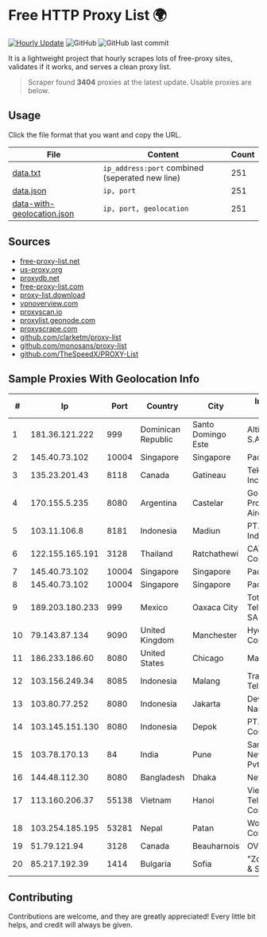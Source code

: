 
# Free HTTP Proxy List 🌍

[![Hourly Update](https://github.com/mertguvencli/http-proxy-list/actions/workflows/main.yml/badge.svg?branch=main)](https://github.com/mertguvencli/http-proxy-list/actions/workflows/main.yml)
![GitHub](https://img.shields.io/github/license/mertguvencli/http-proxy-list)
![GitHub last commit](https://img.shields.io/github/last-commit/mertguvencli/http-proxy-list)

It is a lightweight project that hourly scrapes lots of free-proxy sites, validates if it works, and serves a clean proxy list.


> Scraper found **3404** proxies at the latest update. Usable proxies are below.

## Usage

Click the file format that you want and copy the URL.


|File|Content|Count|
|----|-------|-----|
|[data.txt](https://raw.githubusercontent.com/mertguvencli/http-proxy-list/main/proxy-list/data.txt)|`ip_address:port` combined (seperated new line)|251|
|[data.json](https://raw.githubusercontent.com/mertguvencli/http-proxy-list/main/proxy-list/data.json)|`ip, port`|251|
|[data-with-geolocation.json](https://raw.githubusercontent.com/mertguvencli/http-proxy-list/main/proxy-list/data-with-geolocation.json)|`ip, port, geolocation`|251|

## Sources

* [free-proxy-list.net](https://free-proxy-list.net)
* [us-proxy.org](https://www.us-proxy.org)
* [proxydb.net](http://proxydb.net)
* [free-proxy-list.com](https://free-proxy-list.com/?page=&port=&type%5B%5D=http&type%5B%5D=https&up_time=0&search=Search)
* [proxy-list.download](https://www.proxy-list.download/HTTP)
* [vpnoverview.com](https://vpnoverview.com/privacy/anonymous-browsing/free-proxy-servers)
* [proxyscan.io](https://www.proxyscan.io)
* [proxylist.geonode.com](https://proxylist.geonode.com/api/proxy-list?limit=300&page=1&sort_by=lastChecked&sort_type=desc&protocols=http,https)
* [proxyscrape.com](https://api.proxyscrape.com/v2/?request=displayproxies&protocol=http&timeout=10000&country=all&ssl=all&anonymity=all)
* [github.com/clarketm/proxy-list](https://raw.githubusercontent.com/clarketm/proxy-list/master/proxy-list-raw.txt)
* [github.com/monosans/proxy-list](https://raw.githubusercontent.com/monosans/proxy-list/main/proxies/http.txt)
* [github.com/TheSpeedX/PROXY-List](https://raw.githubusercontent.com/TheSpeedX/PROXY-List/master/http.txt)


## Sample Proxies With Geolocation Info

|#|Ip|Port|Country|City|Internet Service Provider|
|-|--|----|-------|----|-------------------------|
|1|181.36.121.222|999|Dominican Republic|Santo Domingo Este|Altice Dominicana S.A.|
|2|145.40.73.102|10004|Singapore|Singapore|Packet Host, Inc.|
|3|135.23.201.43|8118|Canada|Gatineau|TekSavvy Solutions, Inc.|
|4|170.155.5.235|8080|Argentina|Castelar|Gobernacion de la Provincia de Buenos Aires|
|5|103.11.106.8|8181|Indonesia|Madiun|PT. Pascal Indonesia|
|6|122.155.165.191|3128|Thailand|Ratchathewi|CAT Telecom Public Company Limited|
|7|145.40.73.102|10004|Singapore|Singapore|Packet Host, Inc.|
|8|145.40.73.102|10004|Singapore|Singapore|Packet Host, Inc.|
|9|189.203.180.233|999|Mexico|Oaxaca City|Total Play Telecomunicaciones SA De CV|
|10|79.143.87.134|9090|United Kingdom|Manchester|Hydra Communications Ltd|
|11|186.233.186.60|8080|United States|Chicago|Maxihost LTDA|
|12|103.156.249.34|8085|Indonesia|Malang|Trans Media Telekomunikasi|
|13|103.80.77.252|8080|Indonesia|Jakarta|Dewan Ketahanan Nasional|
|14|103.145.151.130|8080|Indonesia|Depok|PT. Indonesia Comnets Plus|
|15|103.78.170.13|84|India|Pune|Sanjeevan Networks Services Pvt Ltd|
|16|144.48.112.30|8080|Bangladesh|Dhaka|Net Cafe|
|17|113.160.206.37|55138|Vietnam|Hanoi|VietNam Post and Telecom Corporation|
|18|103.254.185.195|53281|Nepal|Patan|WorldLink Communications|
|19|51.79.121.94|3128|Canada|Beauharnois|OVH SAS|
|20|85.217.192.39|1414|Bulgaria|Sofia|"Zonata - Natskovi & Sie" Ltd.|



## Contributing

Contributions are welcome, and they are greatly appreciated! Every
little bit helps, and credit will always be given.

